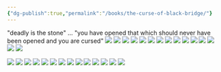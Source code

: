```yaml
---
{"dg-publish":true,"permalink":"/books/the-curse-of-black-bridge/"}
---
```


"deadly is the stone" ... "you have opened that which should never have been opened and you are cursed"
![](https://i.imgur.com/u28oISW.jpeg)
![](https://i.imgur.com/qefP8Ji.jpeg)
![](https://i.imgur.com/26ossjF.png)
![](https://i.imgur.com/TLOXyc2.jpeg)
![](https://i.imgur.com/TfWCSVN.jpeg)
![](https://i.imgur.com/RcyNRWf.jpeg)
![](https://i.imgur.com/4aW8F4U.jpeg)
![](https://i.imgur.com/JcroJbh.jpeg)
![](https://i.imgur.com/mTi1lHN.jpeg)
![](https://i.imgur.com/tBcrcQ1.jpeg)
![](https://i.imgur.com/7uWGTla.jpeg)
![](https://i.imgur.com/L4K0MCA.jpeg)
![](https://i.imgur.com/K8kwwVT.jpeg)
![](https://i.imgur.com/XNC09xF.jpeg)
![](https://i.imgur.com/viVEycn.jpeg)

![](https://i.imgur.com/tHRsZlf.jpeg)
![](https://i.imgur.com/ejwgSYa.jpeg)
![](https://i.imgur.com/xYuGpsK.jpeg)
![](https://i.imgur.com/UYAS5ku.jpeg)
![](https://i.imgur.com/y9ezocr.jpeg)
![](https://i.imgur.com/qrajK2p.jpeg)
![](https://i.imgur.com/fNUCMyM.jpeg)
![](https://i.imgur.com/66BY0sM.jpeg)
![](https://i.imgur.com/wQkB9Is.jpeg)
![](https://i.imgur.com/nzUC2sa.jpeg)
![](https://i.imgur.com/abpMCey.jpeg)
![](https://i.imgur.com/HA13g5Q.jpeg)
![](https://i.imgur.com/jFqVDKg.jpeg)
![](https://i.imgur.com/EeXezGR.jpeg)
